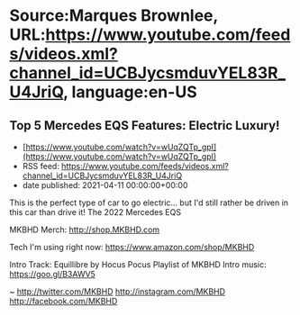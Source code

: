 # Source:Marques Brownlee, URL:https://www.youtube.com/feeds/videos.xml?channel_id=UCBJycsmduvYEL83R_U4JriQ, language:en-US

## Top 5 Mercedes EQS Features: Electric Luxury!
 - [https://www.youtube.com/watch?v=wUqZQTp_gpI](https://www.youtube.com/watch?v=wUqZQTp_gpI)
 - RSS feed: https://www.youtube.com/feeds/videos.xml?channel_id=UCBJycsmduvYEL83R_U4JriQ
 - date published: 2021-04-11 00:00:00+00:00

This is the perfect type of car to go electric... but I'd still rather be driven in this car than drive it! The 2022 Mercedes EQS

MKBHD Merch: http://shop.MKBHD.com

Tech I'm using right now: https://www.amazon.com/shop/MKBHD

Intro Track: Equillibre by Hocus Pocus
Playlist of MKBHD Intro music: https://goo.gl/B3AWV5

~
http://twitter.com/MKBHD
http://instagram.com/MKBHD
http://facebook.com/MKBHD

